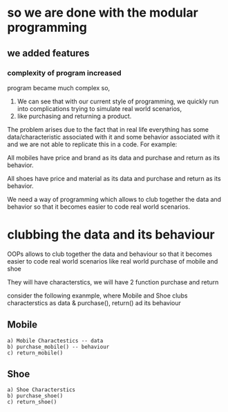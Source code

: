 # so we are done with the modular programming
## we added features 
### complexity of program increased 
program became much complex so, 
1. We can see that with our current style of programming, we quickly run into complications trying to simulate real world scenarios, 
2. like purchasing and returning a product.

The problem arises due to the fact that in real life everything has some data/characteristic associated with it and some behavior associated with it and we are not able to replicate this in a code. For example:

All mobiles have price and brand as its data and purchase and return as its behavior.

All shoes have price and material as its data and purchase and return as its behavior.

We need a way of programming which allows to club together the data and behavior so that it becomes easier to code real world scenarios.



# clubbing the data and its behaviour

OOPs allows to club together the data and behaviour so that it becomes easier to code real world scenarios like real world purchase of mobile and shoe

They will have characterstics, we will have 2 function purchase and return

consider the following exanmple, where Mobile and Shoe clubs characterstics as data & purchase(), return() ad its behaviour

## Mobile
    a) Mobile Charactestics -- data
    b) purchase_mobile() -- behaviour
    c) return_mobile()

## Shoe
    a) Shoe Characterstics
    b) purchase_shoe()
    c) return_shoe()

